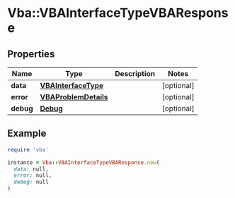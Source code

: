 # Vba::VBAInterfaceTypeVBAResponse

## Properties

| Name | Type | Description | Notes |
| ---- | ---- | ----------- | ----- |
| **data** | [**VBAInterfaceType**](VBAInterfaceType.md) |  | [optional] |
| **error** | [**VBAProblemDetails**](VBAProblemDetails.md) |  | [optional] |
| **debug** | [**Debug**](Debug.md) |  | [optional] |

## Example

```ruby
require 'vba'

instance = Vba::VBAInterfaceTypeVBAResponse.new(
  data: null,
  error: null,
  debug: null
)
```

